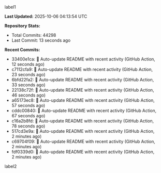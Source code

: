 
label1 
<!-- ACTIVITY_START -->
**Last Updated:** 2025-10-06 04:13:54 UTC

**Repository Stats:**
- Total Commits: 44298
- Last Commit: 13 seconds ago

**Recent Commits:**
- 33400e1ca: 🤖 Auto-update README with recent activity (GitHub Action, 12 seconds ago)
- c7112cfa9: 🤖 Auto-update README with recent activity (GitHub Action, 23 seconds ago)
- 6bfd22fa2: 🤖 Auto-update README with recent activity (GitHub Action, 33 seconds ago)
- 22138c72f: 🤖 Auto-update README with recent activity (GitHub Action, 46 seconds ago)
- a65173ec8: 🤖 Auto-update README with recent activity (GitHub Action, 57 seconds ago)
- cddc00840: 🤖 Auto-update README with recent activity (GitHub Action, 67 seconds ago)
- c16a2b8fd: 🤖 Auto-update README with recent activity (GitHub Action, 78 seconds ago)
- 517cd3e9a: 🤖 Auto-update README with recent activity (GitHub Action, 2 minutes ago)
- c69704f09: 🤖 Auto-update README with recent activity (GitHub Action, 2 minutes ago)
- fdf0339d0: 🤖 Auto-update README with recent activity (GitHub Action, 2 minutes ago)
<!-- ACTIVITY_END -->

label2

